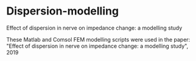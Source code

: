# Dispersion-modelling
Effect of dispersion in nerve on impedance change: a modelling study


These Matlab and Comsol FEM modelling scripts were used in the paper: 
"Effect of dispersion in nerve on impedance change: a modelling study", 2019

